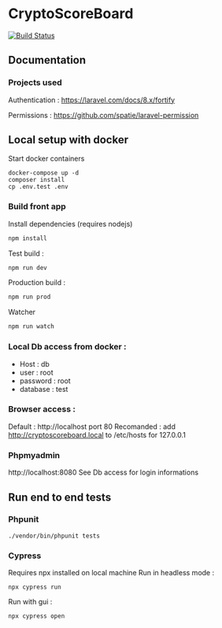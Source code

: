 # CryptoScoreBoard

[![Build Status](https://travis-ci.com/webforger/CryptoScoreBoard.svg?branch=master)](https://travis-ci.org/webforger/CryptoScoreBoard)

## Documentation
### Projects used
Authentication : https://laravel.com/docs/8.x/fortify

Permissions : https://github.com/spatie/laravel-permission 

## Local setup with docker
Start docker containers
```
docker-compose up -d
composer install
cp .env.test .env
```

### Build front app
Install dependencies (requires nodejs)
````bash
npm install
````
Test build :
```bash
npm run dev
```
Production build :
```bash
npm run prod
```
Watcher
```bash
npm run watch
```

### Local Db access from docker :
- Host : db
- user : root
- password : root
- database : test

### Browser access :
Default : http://localhost port 80
Recomanded : add http://cryptoscoreboard.local to /etc/hosts for 127.0.0.1

### Phpmyadmin
http://localhost:8080
See Db access for login informations

## Run end to end tests

### Phpunit
```
./vendor/bin/phpunit tests
```
### Cypress
Requires npx installed on local machine
Run in headless mode :
```
npx cypress run
```
Run with gui :
```
npx cypress open
```
